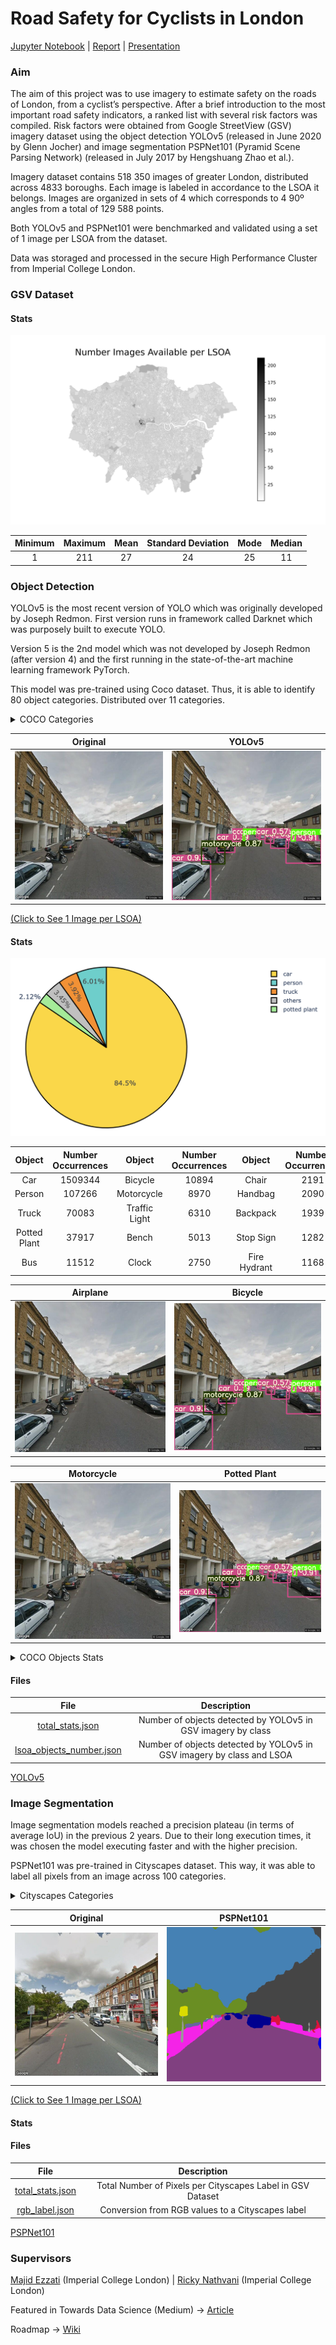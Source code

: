 # Road Safety for Cyclists in London
[Jupyter Notebook](https://github.com/warcraft12321/RoadSafety/blob/master/RoadSafety.ipynb) | [Report](https://github.com/warcraft12321/RoadSafety/blob/master/text/report.pdf) | [Presentation](https://github.com/warcraft12321/RoadSafety/blob/master/text/presentation.pdf)

### Aim

The aim of this project was to use imagery to estimate safety on the roads of London, from a cyclist’s perspective. After
a brief introduction to the most important road safety indicators, a ranked list with several risk factors was compiled.
Risk factors were obtained from Google StreetView (GSV) imagery dataset using the object detection YOLOv5 (released in June 2020 by Glenn Jocher) and
image segmentation PSPNet101 (Pyramid Scene Parsing Network) (released in July 2017 by Hengshuang Zhao et al.).

Imagery dataset contains 518 350 images of greater London, distributed across 4833 boroughs. Each image is labeled in accordance
to the LSOA it belongs. Images are organized in sets of 4 which corresponds to 4 90º angles from a total of 129 588 points.

Both YOLOv5 and PSPNet101 were benchmarked and validated using a set of 1 image per LSOA from the dataset.

Data was storaged and processed in the secure High Performance Cluster from Imperial College London.

### GSV Dataset
#### Stats

![](./img/dataset/map_export.png)

Minimum | Maximum | Mean | Standard Deviation | Mode | Median
:-------------------------:|:-------------------------:|:-------------------------:|:-------------------------:|:-------------------------:|:-------------------------:
1 | 211 | 27 | 24 | 25 | 11

### Object Detection

YOLOv5 is the most recent version of YOLO which was originally developed by Joseph Redmon. First version runs in framework
called Darknet which was purposely built to execute YOLO.

Version 5 is the 2nd model which was not developed by Joseph Redmon (after version 4) and the first running in the
state-of-the-art machine learning framework PyTorch.

This model was pre-trained using Coco dataset. Thus, it is able to identify 80 object categories. Distributed
over 11 categories.

<details>
  <summary>COCO Categories</summary>

Person | Vehicle | Outdoor | Animal | Accessory | Sports | Kitchen | Food | Furniture | Electronic | Appliance | Indoor
:-------------------------:|:-------------------------:|:-------------------------:|:-------------------------:|:-------------------------:|:-------------------------:|:-------------------------:|:-------------------------:|:-------------------------:|:-------------------------:|:-------------------------:|:-------------------------:
Person | Bicycle | Traffic Light | Bird | Backpack | Frisbee | Bottle | Banana | Chair | TV | Microwave | Book
|  | Car | Fire Hydrant | Cat | Umbrella | Skis | Wine Glass | Apple | Couch | Laptop | Oven | Clock
|  | Motorcycle | Stop Sign | Dog | Handbag | Snowboard | Cup | Sandwich | Potted Plant | Mouse | Toaster | Vase
|  | Airplane | Parking Meter | Horse | Tie | Sports Ball | Fork | Orange | Bed | Remote | Sink | Scissors
|  | Bus | Bench | Sheep | Suitcase | Kite | Knife | Broccoli | Dinning Table | Keyboard | Refrigerator | Teddy Bear
|  | Train |  | Cow |  | Baseball Bat | Spoon | Carrot | Toilet | Cell Phone | | Hair Drier
|  | Truck |  | Elephant |  | Baseball Glove | Bowl | Hot dog | | | | Toothbrush
|  | Boat |  | Bear |  | Skateboard | | Pizza | | | |
|  |  |  | Zebra |  | Surfboard | | Donut | | | |
|  |  |  | Giraffe |  | Tennis Racket | | Cake | | | |
|  |  |  |  |  |  | | | | | |
|  |  |  |  |  |  |  | | | | |
|  |  |  |  |  |  |  | | | | |
|  |  |  |  |  |  |  | | | | |
|  |  |  |  |  |  |  | | | | |
|  |  |  |  |  |  |  | | | | |
|  |  |  |  |  |  |  | | | | |


</details>

Original            |  YOLOv5
:-------------------------:|:-------------------------:
![](./img/yolov5/23963_a.png)  |  ![](./img/yolov5/23963_a_processed.png)

[(Click to See 1 Image per LSOA)](https://drive.google.com/drive/folders/1G-EdZtO3bqRzG-OqnumDWjP08yihJ05q?usp=sharing)

#### Stats

![](./img/yolov5/stats.png)

Object            |  Number Occurrences | Object            |  Number Occurrences | Object            |  Number Occurrences
:-------------------------:|:-------------------------:|:-------------------------:|:-------------------------:|:-------------------------:|:-------------------------:
Car  |  1509344 | Bicycle  |  10894 | Chair  |  2191
Person  |  107266 | Motorcycle  |  8970 | Handbag  |  2090
Truck  |  70083 | Traffic Light  |  6310 | Backpack  |  1939
Potted Plant  |  37917 | Bench  |  5013 | Stop Sign  |  1282
Bus  |  11512 | Clock  |  2750 | Fire Hydrant  |  1168

Airplane            |  Bicycle
:-------------------------:|:-------------------------:
![](./img/yolov5/23963_a.png)  |  ![](./img/yolov5/23963_a_processed.png)

 Motorcycle | Potted Plant
:-------------------------:|:-------------------------:
![](./img/yolov5/23963_a.png)  |  ![](./img/yolov5/23963_a_processed.png)

<details>
  <summary>COCO Objects Stats</summary>

Number Occurrences | Minimum | Maximum | Mean
:-------------------------:|:-------------------------:|:-------------------------:|:-------------------------:|:-------------------------:|:-------------------------:
Person  | 107266 | | |
Bicycle  | 10894 |  | |
Car  | 1509344 |  |  |
Motorcycle  | 8970 | | |
Airplane | 234 | | |
Bus  | 11512 | | |
Train  | 657 | | |
Truck  | 70083 | | |
Boat  | 971 | | |
Traffic Light  | 6310 | | |
Fire Hydrant  | 1168 | | |
Stop Sign  | 1282 | | |
Parking Meter  | 968 | | |
Bench  | 5013 | | |
Bird  | 509 | | |
Cat  | 27 | | |
Dog  | 419 | | |
Horse | 35 | | |
Sheep | 13 | | |
Cow | 79 | | |
Elephant | 2 | | |
Bear | 3 | | |
Zebra  | 5 | | |
Giraffe | 22 | | |
Backpack | 1939 | | |
Umbrella | 378 | | |
Handbag |  2090 | | |
Tie | 39 | | |
Suitcase | 467 | | |
Frisbee | 384 | | |
Skis | 2 | | |
Snowboard | 0 | | |
Sports Ball | 102 | | |
Kite | 465 | | |
Baseball Bat | 7 | | |
Baseball Glove | 1 | | |
Skateboard | 245 | | |
Surfboard | 80 | | |
Tennis Racket | 13 | | |
Bottle | 71 | | |
Wine Glass | 1 | | |
Cup | 9 | | |
Fork | 0 | | |
Knife | 0 | | |
Spoon | 1 | | |
Bowl | 6 | | |
Banana | 6 | | |
Apple | 6 | | |
Sandwich | 8 | | |
Orange | 2 | | |
Broccoli | 1 | | |
Carrot | 0 | | |
Hot Dog | 1 | | |
Pizza | 4 | | |
Donut | 3 | | |
Cake | 1 | | |
Chair | 2191 | | |
Couch | 16 | | |
Potted Plant | 37917 | | |
Bed | 30 | | |
Dining Table | 133 | | |
Toilet | 30 | | |
Tv | 68 | | |
Laptop | 1 | | |
Mouse | 0 | | |
Remote | 0 | | |
Keyboard | 0 | | |
Cell Phone | 21 | | |
Microwave | 4 | | |
Oven | 6 | | |
Toaster | 0 | | |
Sink | 4 | | |
Refrigerator | 320 | | |
Book | 11 | | |
Clock | 2750 | | |
Vase | 17 | | |
Scissors | 1 | | |
Teddy Bear | 4 | | |
Hair Drier | 0 | | |
Toothbrush | 0 | | |

</details>

#### Files

File            |  Description
:-------------------------:|:-------------------------:
[total_stats.json](https://github.com/warcraft12321/RoadSafety/blob/master/yolov5/total_stats.json) |  Number of objects detected by YOLOv5 in GSV imagery by class
[lsoa_objects_number.json](https://github.com/warcraft12321/RoadSafety/blob/master/yolov5/lsoa_objects_number.json) |  Number of objects detected by YOLOv5 in GSV imagery by class and LSOA

[YOLOv5](https://github.com/ultralytics/yolov5)

### Image Segmentation

Image segmentation models reached a precision plateau (in terms of average IoU) in the previous 2 years. Due to their
long execution times, it was chosen the model executing faster and with the higher precision.

PSPNet101 was pre-trained in Cityscapes dataset. This way, it was able to label all pixels from an image across 100
categories.

<details>
  <summary>Cityscapes Categories</summary>

Void | Flat | Construction | Object | Nature | Sky | Human | Vehicle
:-------------------------:|:-------------------------:|:-------------------------:|:-------------------------:|:-------------------------:|:-------------------------:|:-------------------------:|:-------------------------:
Unlabeled | Road | Building | Pole | Vegetation | Sky | Person | Car
Ego Vehicle | Sidewalk | Wall | Polegroup | Terrain |  | Rider | Truck
Rectification Border | Parking | Fence | Traffic Light |  |  |  | Bus
Out of ROI | Road | Guard Rail | Traffic Sign |  |  |  | Caravan
Static |  | Bridge |  |  |  |  | Trailer
Dynamic |  | Tunnel |  |  |  |  | Train
Ground |  |  |  |  |  |  | Motorcycle
|  |  |  |  |  |  |  | Bicycle
|  |  |  |  |  |  |  | License Plate

</details>

Original            |  PSPNet101
:-------------------------:|:-------------------------:
![](./img/pspnet101/8_a.png)  |  ![](./img/pspnet101/8_a_processed.png)

[(Click to See 1 Image per LSOA)](https://drive.google.com/drive/folders/1fel8ew7h2eNJRMkXpv9lF4Zl1pydo4h-?usp=sharing)

#### Stats

#### Files

File            |  Description
:-------------------------:|:-------------------------:
[total_stats.json](https://github.com/warcraft12321/RoadSafety/blob/master/pspnet101/total_stats.json) |  Total Number of Pixels per Cityscapes Label in GSV Dataset
[rgb_label.json](https://github.com/warcraft12321/RoadSafety/blob/master/pspnet101/rgb_label) |  Conversion from RGB values to a Cityscapes label

[PSPNet101](https://github.com/hellochick/PSPNet-tensorflow)

### Supervisors
[Majid Ezzati](https://www.imperial.ac.uk/people/majid.ezzati) (Imperial College London) | [Ricky Nathvani](https://www.imperial.ac.uk/people/r.nathvani) (Imperial College London)

Featured in Towards Data Science (Medium) -> [Article](https://towardsdatascience.com/imperial-college-london-1c9bb442926)

Roadmap -> [Wiki](https://github.com/warcraft12321/RoadSafety/wiki)
